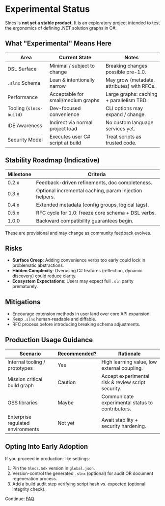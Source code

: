 # Experimental Status


Slncs is **not yet a stable product**. It is an exploratory project intended to test the ergonomics of defining .NET solution graphs in C#.

## What "Experimental" Means Here
| Area | Current State | Notes |
|------|---------------|-------|
| DSL Surface | Minimal / subject to change | Breaking changes possible pre-1.0. |
| `.slnx` Schema | Lean & intentionally narrow | May grow (metadata, attributes) with RFCs. |
| Performance | Acceptable for small/medium graphs | Large graphs: caching + parallelism TBD. |
| Tooling (`slncs-build`) | Dev-focused convenience | CLI options may expand / change. |
| IDE Awareness | Indirect via normal project load | No custom language services yet. |
| Security Model | Executes user C# script at build | Treat scripts as trusted code. |

## Stability Roadmap (Indicative)
| Milestone | Criteria |
|-----------|----------|
| 0.2.x | Feedback-driven refinements, doc completeness. |
| 0.3.x | Optional incremental caching, param injection helpers. |
| 0.4.x | Extended metadata (config groups, logical tags). |
| 0.5.x | RFC cycle for 1.0: freeze core schema + DSL verbs. |
| 1.0.0 | Backward compatibility guarantees begin. |

These are provisional and may change as community feedback evolves.

## Risks
- **Surface Creep**: Adding convenience verbs too early could lock in problematic abstractions.
- **Hidden Complexity**: Overusing C# features (reflection, dynamic discovery) could reduce clarity.
- **Ecosystem Expectations**: Users may expect full `.sln` parity prematurely.

## Mitigations
- Encourage extension methods in user land over core API expansion.
- Keep `.slnx` human-readable and diffable.
- RFC process before introducing breaking schema adjustments.

## Production Usage Guidance
| Scenario | Recommended? | Rationale |
|----------|--------------|----------|
| Internal tooling / prototypes | Yes | High learning value, low external coupling. |
| Mission critical build graph | Caution | Accept experimental risk & review script security. |
| OSS libraries | Maybe | Communicate experimental status to contributors. |
| Enterprise regulated environments | Not yet | Await stability + security hardening. |

## Opting Into Early Adoption
If you proceed in production-like settings:
1. Pin the `Slncs.Sdk` version in `global.json`.
2. Version-control the generated `.slnx` (optional) for audit OR document regeneration process.
3. Add a build audit step verifying script hash vs. expected (optional integrity check).

Continue: [FAQ](faq.md)
